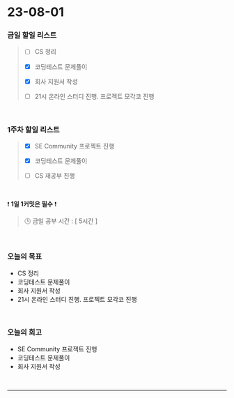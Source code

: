 # 23-08-01
### 금일 할일 리스트
> - [ ]  CS 정리
>
> - [x]  코딩테스트 문제풀이
>
> - [x]  회사 지원서 작성
>
> - [ ]  21시 온라인 스터디 진행. 프로젝트 모각코 진행


<br/>

### 1주차 할일 리스트  
> - [x]  SE Community 프로젝트 진행
>
> - [x]  코딩테스트 문제풀이
>
> - [ ]  CS 재공부 진행

<br/>

❗ **1일 1커밋은 필수** ❗
> 🕒 금일 공부 시간 : [ 5시간 ]
  
<br/>

### 오늘의 목표
- CS 정리
- 코딩테스트 문제풀이
- 회사 지원서 작성
- 21시 온라인 스터디 진행. 프로젝트 모각코 진행

<br>

### 오늘의 회고
- SE Community 프로젝트 진행
- 코딩테스트 문제풀이
- 회사 지원서 작성

<br/>

------------  
